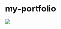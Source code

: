 # my-portfolio

<img align="left" src="https://github-readme-stats.vercel.app/api/top-langs/?username=anuraghazra" />
